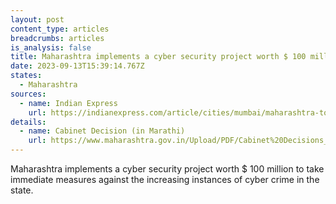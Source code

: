 ```yaml
---
layout: post
content_type: articles
breadcrumbs: articles
is_analysis: false
title: Maharashtra implements a cyber security project worth $ 100 million
date: 2023-09-13T15:39:14.767Z
states:
  - Maharashtra
sources:
  - name: Indian Express
    url: https://indianexpress.com/article/cities/mumbai/maharashtra-to-implement-cyber-security-project-at-rs-837-crore-8928065/
details:
  - name: Cabinet Decision (in Marathi)
    url: https://www.maharashtra.gov.in/Upload/PDF/Cabinet%20Decisions_06_09_2023_Meeting_No_46.pdf
---
```

Maharashtra implements a cyber security project worth $ 100 million to take immediate measures against the increasing instances of cyber crime in the state.